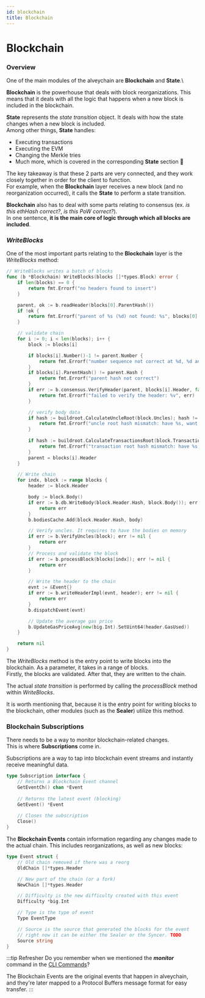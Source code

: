 ```yaml
---
id: blockchain
title: Blockchain
---
```


# Blockchain

### Overview

One of the main modules of the alveychain are **Blockchain** and **State**.\


**Blockchain** is the powerhouse that deals with block reorganizations. This means that it deals with all the logic that happens when a new block is included in the blockchain.

**State** represents the _state transition_ object. It deals with how the state changes when a new block is included.\
Among other things, **State** handles:

* Executing transactions
* Executing the EVM
* Changing the Merkle tries
* Much more, which is covered in the corresponding **State** section 🙂

The key takeaway is that these 2 parts are very connected, and they work closely together in order for the client to function.\
For example, when the **Blockchain** layer receives a new block (and no reorganization occurred), it calls the **State** to perform a state transition.

**Blockchain** also has to deal with some parts relating to consensus (ex. _is this ethHash correct?_, _is this PoW correct?_).\
In one sentence, **it is the main core of logic through which all blocks are included**.

### _WriteBlocks_

One of the most important parts relating to the **Blockchain** layer is the _WriteBlocks_ method:

```go
// WriteBlocks writes a batch of blocks
func (b *Blockchain) WriteBlocks(blocks []*types.Block) error {
	if len(blocks) == 0 {
		return fmt.Errorf("no headers found to insert")
	}

	parent, ok := b.readHeader(blocks[0].ParentHash())
	if !ok {
		return fmt.Errorf("parent of %s (%d) not found: %s", blocks[0].Hash().String(), blocks[0].Number(), blocks[0].ParentHash())
	}

	// validate chain
	for i := 0; i < len(blocks); i++ {
		block := blocks[i]

		if blocks[i].Number()-1 != parent.Number {
			return fmt.Errorf("number sequence not correct at %d, %d and %d", i, blocks[i].Number(), parent.Number)
		}
		if blocks[i].ParentHash() != parent.Hash {
			return fmt.Errorf("parent hash not correct")
		}
		if err := b.consensus.VerifyHeader(parent, blocks[i].Header, false, true); err != nil {
			return fmt.Errorf("failed to verify the header: %v", err)
		}

		// verify body data
		if hash := buildroot.CalculateUncleRoot(block.Uncles); hash != blocks[i].Header.Sha3Uncles {
			return fmt.Errorf("uncle root hash mismatch: have %s, want %s", hash, blocks[i].Header.Sha3Uncles)
		}
		
		if hash := buildroot.CalculateTransactionsRoot(block.Transactions); hash != blocks[i].Header.TxRoot {
			return fmt.Errorf("transaction root hash mismatch: have %s, want %s", hash, blocks[i].Header.TxRoot)
		}
		parent = blocks[i].Header
	}

	// Write chain
	for indx, block := range blocks {
		header := block.Header

		body := block.Body()
		if err := b.db.WriteBody(block.Header.Hash, block.Body()); err != nil {
			return err
		}
		b.bodiesCache.Add(block.Header.Hash, body)

		// Verify uncles. It requires to have the bodies on memory
		if err := b.VerifyUncles(block); err != nil {
			return err
		}
		// Process and validate the block
		if err := b.processBlock(blocks[indx]); err != nil {
			return err
		}

		// Write the header to the chain
		evnt := &Event{}
		if err := b.writeHeaderImpl(evnt, header); err != nil {
			return err
		}
		b.dispatchEvent(evnt)

		// Update the average gas price
		b.UpdateGasPriceAvg(new(big.Int).SetUint64(header.GasUsed))
	}

	return nil
}
```

The _WriteBlocks_ method is the entry point to write blocks into the blockchain. As a parameter, it takes in a range of blocks.\
Firstly, the blocks are validated. After that, they are written to the chain.

The actual _state transition_ is performed by calling the _processBlock_ method within _WriteBlocks_.

It is worth mentioning that, because it is the entry point for writing blocks to the blockchain, other modules (such as the **Sealer**) utilize this method.

### Blockchain Subscriptions

There needs to be a way to monitor blockchain-related changes.\
This is where **Subscriptions** come in.

Subscriptions are a way to tap into blockchain event streams and instantly receive meaningful data.

```go
type Subscription interface {
    // Returns a Blockchain Event channel
	GetEventCh() chan *Event
	
	// Returns the latest event (blocking)
	GetEvent() *Event
	
	// Closes the subscription
	Close()
}
```

The **Blockchain Events** contain information regarding any changes made to the actual chain. This includes reorganizations, as well as new blocks:

```go
type Event struct {
	// Old chain removed if there was a reorg
	OldChain []*types.Header

	// New part of the chain (or a fork)
	NewChain []*types.Header

	// Difficulty is the new difficulty created with this event
	Difficulty *big.Int

	// Type is the type of event
	Type EventType

	// Source is the source that generated the blocks for the event
	// right now it can be either the Sealer or the Syncer. TODO
	Source string
}
```

:::tip Refresher Do you remember when we mentioned the _**monitor**_ command in the [CLI Commands](../../docs/get-started/cli-commands/)?

The Blockchain Events are the original events that happen in alveychain, and they're later mapped to a Protocol Buffers message format for easy transfer. :::
